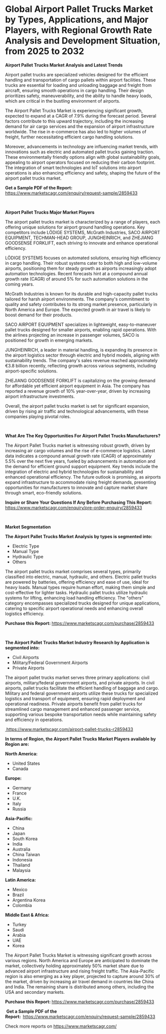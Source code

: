 <p><h1>Global Airport Pallet Trucks Market by Types, Applications, and Major Players, with Regional Growth Rate Analysis and Development Situation, from 2025 to 2032</h1></p><p><strong>Airport Pallet Trucks Market Analysis and Latest Trends</strong></p>
<p><p>Airport pallet trucks are specialized vehicles designed for the efficient handling and transportation of cargo pallets within airport facilities. These trucks are essential for loading and unloading baggage and freight from aircraft, ensuring smooth operations in cargo handling. Their design prioritizes safety, maneuverability, and the ability to handle heavy loads, which are critical in the bustling environment of airports.</p><p>The Airport Pallet Trucks Market is experiencing significant growth, expected to expand at a CAGR of 7.9% during the forecast period. Several factors contribute to this upward trajectory, including the increasing demand for air cargo services and the expansion of airport infrastructure worldwide. The rise in e-commerce has also led to higher volumes of freight, further necessitating efficient cargo handling solutions.</p><p>Moreover, advancements in technology are influencing market trends, with innovations such as electric and automated pallet trucks gaining traction. These environmentally friendly options align with global sustainability goals, appealing to airport operators focused on reducing their carbon footprint. The integration of smart technologies and IoT solutions into airport operations is also enhancing efficiency and safety, shaping the future of the airport pallet trucks market.</p></p>
<p><strong>Get a Sample PDF of the Report:&nbsp;</strong> <a href="https://www.marketscagr.com/enquiry/request-sample/2859433?utm_campaign=2723&utm_medium=2&utm_source=Github&utm_content=ia&utm_term=12032025&utm_id=airport-pallet-trucks">https://www.marketscagr.com/enquiry/request-sample/2859433</a></p>
<p>&nbsp;</p>
<p><strong>Airport Pallet Trucks Major Market Players</strong></p>
<p><p>The airport pallet trucks market is characterized by a range of players, each offering unique solutions for airport ground handling operations. Key competitors include LÖDIGE SYSTEMS, McGrath Industries, SACO AIRPORT EQUIPMENT, TECHMAN-HEAD GROUP, JUNGHEINRICH, and ZHEJIANG GOODSENSE FORKLIFT, each striving to innovate and enhance operational efficiency.</p><p>LÖDIGE SYSTEMS focuses on automated solutions, ensuring high efficiency in cargo handling. Their robust systems cater to both high and low-volume airports, positioning them for steady growth as airports increasingly adopt automation technologies. Recent forecasts hint at a compound annual growth rate (CAGR) of around 5% for such automation solutions in the coming years.</p><p>McGrath Industries is known for its durable and high-capacity pallet trucks tailored for harsh airport environments. The company's commitment to quality and safety contributes to its strong market presence, particularly in North America and Europe. The expected growth in air travel is likely to boost demand for their products.</p><p>SACO AIRPORT EQUIPMENT specializes in lightweight, easy-to-maneuver pallet trucks designed for smaller airports, enabling rapid operations. With the airlines projecting an increase in passenger volumes, SACO is positioned for growth in emerging markets.</p><p>JUNGHEINRICH, a leader in material handling, is expanding its presence in the airport logistics sector through electric and hybrid models, aligning with sustainability trends. The company's sales revenue reached approximately €3.8 billion recently, reflecting growth across various segments, including airport-specific solutions.</p><p>ZHEJIANG GOODSENSE FORKLIFT is capitalizing on the growing demand for affordable yet efficient airport equipment in Asia. The company has reported a revenue growth of 10% year-over-year, driven by increasing airport infrastructure investments.</p><p>Overall, the airport pallet trucks market is set for significant expansion, driven by rising air traffic and technological advancements, with these companies playing pivotal roles.</p></p>
<p>&nbsp;</p>
<p><strong>What Are The Key Opportunities For Airport Pallet Trucks Manufacturers?</strong></p>
<p><p>The Airport Pallet Trucks market is witnessing robust growth, driven by increasing air cargo volumes and the rise of e-commerce logistics. Latest data indicates a compound annual growth rate (CAGR) of approximately 5.5% over the next five years, fueled by advancements in automation and the demand for efficient ground support equipment. Key trends include the integration of electric and hybrid technologies for sustainability and enhanced operational efficiency. The future outlook is promising, as airports expand infrastructure to accommodate rising freight demands, presenting opportunities for manufacturers to innovate and capture market share through smart, eco-friendly solutions.</p></p>
<p><strong>Inquire or Share Your Questions If Any Before Purchasing This Report:</strong> <a href="https://www.marketscagr.com/enquiry/pre-order-enquiry/2859433?utm_campaign=2723&utm_medium=2&utm_source=Github&utm_content=ia&utm_term=12032025&utm_id=airport-pallet-trucks">https://www.marketscagr.com/enquiry/pre-order-enquiry/2859433</a></p>
<p>&nbsp;</p>
<p><strong>Market Segmentation</strong></p>
<p><strong>The Airport Pallet Trucks Market Analysis by types is segmented into:</strong></p>
<p><ul><li>Electric Type</li><li>Manual Type</li><li>Hydraulic Type</li><li>Others</li></ul></p>
<p><p>The airport pallet trucks market comprises several types, primarily classified into electric, manual, hydraulic, and others. Electric pallet trucks are powered by batteries, offering efficiency and ease of use, ideal for heavy loads. Manual types require human effort, making them simple and cost-effective for lighter tasks. Hydraulic pallet trucks utilize hydraulic systems for lifting, enhancing load handling efficiency. The "others" category encompasses specialized trucks designed for unique applications, catering to specific airport operational needs and enhancing overall logistics efficiency.</p></p>
<p><strong>Purchase this Report:&nbsp;</strong><a href="https://www.marketscagr.com/purchase/2859433?utm_campaign=2723&utm_medium=2&utm_source=Github&utm_content=ia&utm_term=12032025&utm_id=airport-pallet-trucks">https://www.marketscagr.com/purchase/2859433</a></p>
<p>&nbsp;</p>
<p><strong>The Airport Pallet Trucks Market Industry Research by Application is segmented into:</strong></p>
<p><ul><li>Civil Airports</li><li>Military/Federal Government Airports</li><li>Private Airports</li></ul></p>
<p><p>The airport pallet trucks market serves three primary applications: civil airports, military/federal government airports, and private airports. In civil airports, pallet trucks facilitate the efficient handling of baggage and cargo. Military and federal government airports utilize these trucks for specialized logistics and transport of equipment, ensuring rapid deployment and operational readiness. Private airports benefit from pallet trucks for streamlined cargo management and enhanced passenger service, supporting various bespoke transportation needs while maintaining safety and efficiency in operations.</p></p>
<p><a href="https://www.marketscagr.com/airport-pallet-trucks-r2859433?utm_campaign=2723&utm_medium=2&utm_source=Github&utm_content=ia&utm_term=12032025&utm_id=airport-pallet-trucks">&nbsp;https://www.marketscagr.com/airport-pallet-trucks-r2859433</a></p>
<p><strong>In terms of Region, the Airport Pallet Trucks Market Players available by Region are:</strong></p>
<p>
    <p> <strong> North America: </strong>
        <ul>
            <li>United States</li>
            <li>Canada</li>
        </ul>
        </p> 
    <p> <strong> Europe: </strong>
        <ul>
            <li>Germany</li>
            <li>France</li>
            <li>U.K.</li>
            <li>Italy</li>
            <li>Russia</li>
        </ul>
        </p> 
    <p> <strong> Asia-Pacific: </strong>
        <ul>
            <li>China</li>
            <li>Japan</li>
            <li>South Korea</li>
            <li>India</li>
            <li>Australia</li>
            <li>China Taiwan</li>
            <li>Indonesia</li>
            <li>Thailand</li>
            <li>Malaysia</li>
        </ul>
        </p> 
    <p> <strong> Latin America: </strong>
        <ul>
            <li>Mexico</li>
            <li>Brazil</li>
            <li>Argentina Korea</li>
            <li>Colombia</li>
        </ul>
        </p> 
    <p> <strong> Middle East & Africa: </strong>
        <ul>
            <li>Turkey</li>
            <li>Saudi</li>
            <li>Arabia</li>
            <li>UAE</li>
            <li>Korea</li>
        </ul>
    </p>
    </p>
<p><p>The Airport Pallet Trucks Market is witnessing significant growth across various regions. North America and Europe are anticipated to dominate the market, collectively holding approximately 50% market share due to advanced airport infrastructure and rising freight traffic. The Asia-Pacific region is also emerging as a key player, projected to capture around 30% of the market, driven by increasing air travel demand in countries like China and India. The remaining share is distributed among others, including the USA and secondary markets.</p></p>
<p><strong>Purchase this Report: </strong><a href="https://www.marketscagr.com/purchase/2859433?utm_campaign=2723&utm_medium=2&utm_source=Github&utm_content=ia&utm_term=12032025&utm_id=airport-pallet-trucks">https://www.marketscagr.com/purchase/2859433</a></p>
<p>&nbsp;<strong>Get a Sample PDF of the Report:&nbsp;&nbsp;</strong><a href="https://www.marketscagr.com/enquiry/request-sample/2859433?utm_campaign=2723&utm_medium=2&utm_source=Github&utm_content=ia&utm_term=12032025&utm_id=airport-pallet-trucks">https://www.marketscagr.com/enquiry/request-sample/2859433</a></p>
<p><strong></strong></p>
<p>Check more reports on <a href="https://www.marketscagr.com/?utm_campaign=2723&utm_medium=2&utm_source=Github&utm_content=ia&utm_term=12032025&utm_id=airport-pallet-trucks">https://www.marketscagr.com/</a></p>